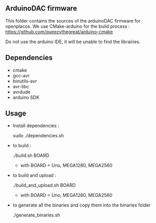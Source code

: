 ArduinoDAC firmware
---------------------------
This folder contains the sources of the arduinoDAC firmware for openplacos.
We use CMake-arduino for the build process : https://github.com/queezythegreat/arduino-cmake 

Do not use the arduino IDE, it will be unable to find the librairies.

Dependencies
--------------------------
* cmake
* gcc-avr
* binutils-avr 
* avr-libc 
* avrdude
* arduino SDK

Usage
---------------------------
* Install dependencies :
  
    sudo ./dependencies.sh

* to build :

    ./build.sh BOARD

  * with BOARD = Uno, MEGA1280, MEGA2560
  
* to build and upload :

    ./build_and_upload.sh BOARD
  
  * with BOARD = Uno, MEGA1280, MEGA2560
    
* to generate all the binaries and copy them into the binaries folder

    ./generate_binaries.sh
    
